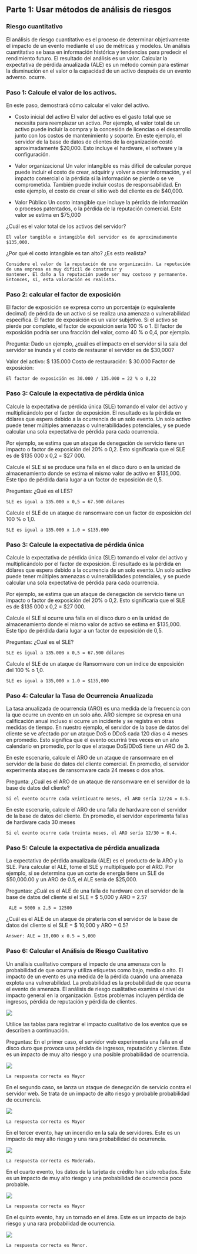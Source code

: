 ## Parte 1: Usar métodos de análisis de riesgos

### Riesgo cuantitativo

El análisis de riesgo cuantitativo es el proceso de determinar objetivamente el impacto de un evento mediante el uso de
métricas y modelos. Un análisis cuantitativo se basa en información histórica y tendencias para predecir el rendimiento 
futuro. El resultado del análisis es un valor. Calcular la expectativa de pérdida anualizada (ALE) es un método común 
para estimar la disminución en el valor o la capacidad de un activo después de un evento adverso. ocurre.

### Paso 1: Calcule el valor de los activos.

En este paso, demostrará cómo calcular el valor del activo.


* Costo inicial del activo
El valor del activo es el gasto total que se necesita para reemplazar un activo. Por ejemplo, el valor total de un 
activo puede incluir la compra y la concesión de licencias o el desarrollo junto con los costos de mantenimiento y 
soporte. En este ejemplo, el servidor de la base de datos de clientes de la organización costó aproximadamente 
$20,000. Esto incluye el hardware, el software y la configuración.


* Valor organizacional
Un valor intangible es más difícil de calcular porque puede incluir el costo de crear, adquirir y volver a crear 
información, y el impacto comercial o la pérdida si la información se pierde o se ve comprometida. También puede 
incluir costos de responsabilidad. En este ejemplo, el costo de crear el sitio web del cliente es de $40,000.


* Valor Público
Un costo intangible que incluye la pérdida de información o procesos patentados, o la pérdida de la reputación
comercial. Este valor se estima en $75,000

¿Cuál es el valor total de los activos del servidor?

    El valor tangible e intangible del servidor es de aproximadamente $135,000.

¿Por qué el costo intangible es tan alto? ¿Es esto realista?

    Considere el valor de la reputación de una organización. La reputación de una empresa es muy difícil de construir y 
    mantener. El daño a la reputación puede ser muy costoso y permanente. Entonces, sí, esta valoración es realista.

### Paso 2: calcular el factor de exposición

El factor de exposición se expresa como un porcentaje (o equivalente decimal) de pérdida de un activo si se realiza una 
amenaza o vulnerabilidad específica. El factor de exposición es un valor subjetivo. Si el activo se pierde por completo,
el factor de exposición sería 100 % o 1. El factor de exposición podría ser una fracción del valor, como 40 % o 0,4,
por ejemplo.

Pregunta:
Dado un ejemplo, ¿cuál es el impacto en el servidor si la sala del servidor se inunda y el costo de restaurar el servidor es de $30,000?

Valor del activo: $ 135.000
Costo de restauración: $ 30.000
Factor de exposición:

    El factor de exposición es 30.000 / 135.000 = 22 % o 0,22

### Paso 3: Calcule la expectativa de pérdida única

Calcule la expectativa de pérdida única (SLE) tomando el valor del activo y multiplicándolo por el factor de 
exposición. El resultado es la pérdida en dólares que espera debido a la ocurrencia de un solo evento. Un solo activo
puede tener múltiples amenazas o vulnerabilidades potenciales, y se puede calcular una sola expectativa de pérdida para 
cada ocurrencia.

Por ejemplo, se estima que un ataque de denegación de servicio tiene un impacto o factor de exposición del 20% o 0,2. 
Esto significaría que el SLE es de $135 000 x 0,2 = $27 000.

Calcule el SLE si se produce una falla en el disco duro o en la unidad de almacenamiento donde se estima el mismo valor 
de activo en $135,000. Este tipo de pérdida daría lugar a un factor de exposición de 0,5.

Preguntas:
¿Qué es el LES?

    SLE es igual a 135.000 x 0,5 = 67.500 dólares

Calcule el SLE de un ataque de ransomware con un factor de exposición del 100 % o 1,0.

    SLE es igual a 135.000 x 1.0 = $135.000


### Paso 3: Calcule la expectativa de pérdida única

Calcule la expectativa de pérdida única (SLE) tomando el valor del activo y multiplicándolo por el factor de exposición.
El resultado es la pérdida en dólares que espera debido a la ocurrencia de un solo evento. Un solo activo puede tener
múltiples amenazas o vulnerabilidades potenciales, y se puede calcular una sola expectativa de pérdida para cada 
ocurrencia.

Por ejemplo, se estima que un ataque de denegación de servicio tiene un impacto o factor de exposición del 20% o 0,2. 
Esto significaría que el SLE es de $135 000 x 0,2 = $27 000.

Calcule el SLE si ocurre una falla en el disco duro o en la unidad de almacenamiento donde el mismo valor de activo se
estima en $135,000. Este tipo de pérdida daría lugar a un factor de exposición de 0,5.

Preguntas:
¿Cual es el SLE?

    SLE es igual a 135.000 x 0,5 = 67.500 dólares

Calcule el SLE de un ataque de Ransomware con un índice de exposición del 100 % o 1,0.

    SLE es igual a 135,000 x 1.0 = $135,000 

### Paso 4: Calcular la Tasa de Ocurrencia Anualizada

La tasa anualizada de ocurrencia (ARO) es una medida de la frecuencia con la que ocurre un evento en un solo año. ARO 
siempre se expresa en una calificación anual incluso si ocurre un incidente y se registra en otras medidas de tiempo. 
En nuestro ejemplo, el servidor de la base de datos del cliente se ve afectado por un ataque DoS o DDoS cada 120 días 
o 4 meses en promedio. Esto significa que el evento ocurrirá tres veces en un año calendario en promedio, por lo que el 
ataque DoS/DDoS tiene un ARO de 3. 

En este escenario, calcule el ARO de un ataque de ransomware en el servidor de la base de datos del cliente comercial.
En promedio, el servidor experimenta ataques de ransomware cada 24 meses o dos años.

Pregunta:
¿Cuál es el ARO de un ataque de ransomware en el servidor de la base de datos del cliente?

    Si el evento ocurre cada veinticuatro meses, el ARO sería 12/24 = 0.5.

En este escenario, calcule el ARO de una falla de hardware con el servidor de la base de datos del cliente. En promedio,
el servidor experimenta fallas de hardware cada 30 meses

    Si el evento ocurre cada treinta meses, el ARO sería 12/30 = 0.4.

### Paso 5: Calcule la expectativa de pérdida anualizada

La expectativa de pérdida anualizada (ALE) es el producto de la ARO y la SLE. Para calcular el ALE, tome el SLE y 
multiplíquelo por el ARO. Por ejemplo, si se determina que un corte de energía tiene un SLE de $50,000.00 y un ARO de 
0.5, el ALE sería de $25,000.

Preguntas:
¿Cuál es el ALE de una falla de hardware con el servidor de la base de datos del cliente si el SLE = $ 5,000 y 
ARO = 2.5?

     ALE = 5000 x 2,5 = 12500

¿Cuál es el ALE de un ataque de piratería con el servidor de la base de datos del cliente si el SLE = $ 10,000 y ARO 
= 0.5?

    Answer: ALE = 10,000 x 0.5 = 5,000

### Paso 6: Calcular el Análisis de Riesgo Cualitativo

Un análisis cualitativo compara el impacto de una amenaza con la probabilidad de que ocurra y utiliza etiquetas como 
bajo, medio o alto. El impacto de un evento es una medida de la pérdida cuando una amenaza explota una vulnerabilidad. 
La probabilidad es la probabilidad de que ocurra el evento de amenaza.
El análisis de riesgo cualitativo examina el nivel de impacto general en la organización. Estos problemas incluyen 
pérdida de ingresos, pérdida de reputación y pérdida de clientes.

<img src="https://github.com/manuelpalomeque/Fundamentos-de-Ciberseguridad--Cisco/blob/main/CYBERSECURITY%20ESSENTIALS/Capturas%20de%20pantallas/6.png">

Utilice las tablas para registrar el impacto cualitativo de los eventos que se describen a continuación.

Preguntas:
En el primer caso, el servidor web experimenta una falla en el disco duro que provoca una pérdida de ingresos, reputación y
clientes. Este es un impacto de muy alto riesgo y una posible probabilidad de ocurrencia.

<img src="https://github.com/manuelpalomeque/Fundamentos-de-Ciberseguridad--Cisco/blob/main/CYBERSECURITY%20ESSENTIALS/Capturas%20de%20pantallas/7.png">

    La respuesta correcta es Mayor

En el segundo caso, se lanza un ataque de denegación de servicio contra el servidor web. Se trata de un impacto de alto 
riesgo y probable probabilidad de ocurrencia.

<img src="https://github.com/manuelpalomeque/Fundamentos-de-Ciberseguridad--Cisco/blob/main/CYBERSECURITY%20ESSENTIALS/Capturas%20de%20pantallas/8.png">

    La respuesta correcta es Mayor

En el tercer evento, hay un incendio en la sala de servidores. Este es un impacto de muy alto riesgo y una rara 
probabilidad de ocurrencia.

<img src="https://github.com/manuelpalomeque/Fundamentos-de-Ciberseguridad--Cisco/blob/main/CYBERSECURITY%20ESSENTIALS/Capturas%20de%20pantallas/9.png">

    La respuesta correcta es Moderada.

En el cuarto evento, los datos de la tarjeta de crédito han sido robados. Este es un impacto de muy alto riesgo y una 
probabilidad de ocurrencia poco probable.

<img src="https://github.com/manuelpalomeque/Fundamentos-de-Ciberseguridad--Cisco/blob/main/CYBERSECURITY%20ESSENTIALS/Capturas%20de%20pantallas/10.png">

    La respuesta correcta es Mayor

En el quinto evento, hay un tornado en el área. Este es un impacto de bajo riesgo y una rara probabilidad de 
ocurrencia.

<img src="https://github.com/manuelpalomeque/Fundamentos-de-Ciberseguridad--Cisco/blob/main/CYBERSECURITY%20ESSENTIALS/Capturas%20de%20pantallas/11.png">

    La respuesta correcta es Menor.


